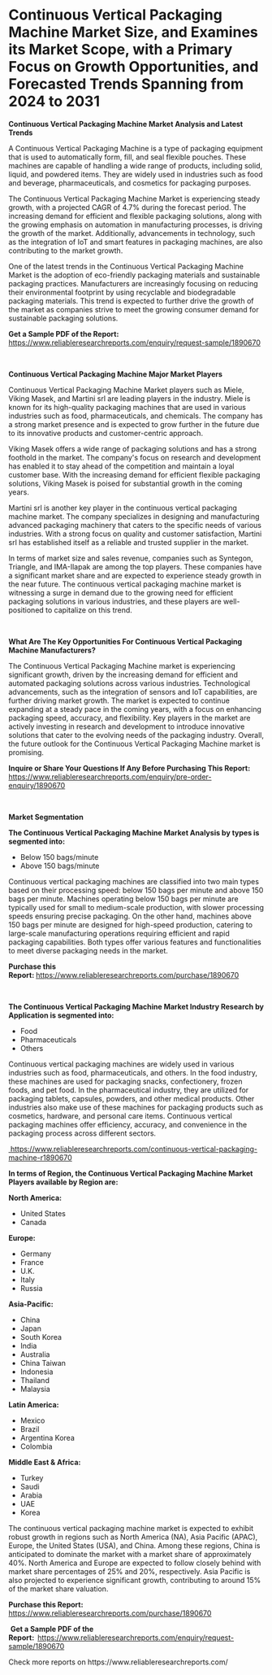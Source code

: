 <p><h1>Continuous Vertical Packaging Machine Market Size, and Examines its Market Scope, with a Primary Focus on Growth Opportunities, and Forecasted Trends Spanning from 2024 to 2031</h1></p><p><strong>Continuous Vertical Packaging Machine Market Analysis and Latest Trends</strong></p>
<p><p>A Continuous Vertical Packaging Machine is a type of packaging equipment that is used to automatically form, fill, and seal flexible pouches. These machines are capable of handling a wide range of products, including solid, liquid, and powdered items. They are widely used in industries such as food and beverage, pharmaceuticals, and cosmetics for packaging purposes.</p><p>The Continuous Vertical Packaging Machine Market is experiencing steady growth, with a projected CAGR of 4.7% during the forecast period. The increasing demand for efficient and flexible packaging solutions, along with the growing emphasis on automation in manufacturing processes, is driving the growth of the market. Additionally, advancements in technology, such as the integration of IoT and smart features in packaging machines, are also contributing to the market growth.</p><p>One of the latest trends in the Continuous Vertical Packaging Machine Market is the adoption of eco-friendly packaging materials and sustainable packaging practices. Manufacturers are increasingly focusing on reducing their environmental footprint by using recyclable and biodegradable packaging materials. This trend is expected to further drive the growth of the market as companies strive to meet the growing consumer demand for sustainable packaging solutions.</p></p>
<p><strong>Get a Sample PDF of the Report:&nbsp;</strong> <a href="https://www.reliableresearchreports.com/enquiry/request-sample/1890670">https://www.reliableresearchreports.com/enquiry/request-sample/1890670</a></p>
<p>&nbsp;</p>
<p><strong>Continuous Vertical Packaging Machine Major Market Players</strong></p>
<p><p>Continuous Vertical Packaging Machine Market players such as Miele, Viking Masek, and Martini srl are leading players in the industry. Miele is known for its high-quality packaging machines that are used in various industries such as food, pharmaceuticals, and chemicals. The company has a strong market presence and is expected to grow further in the future due to its innovative products and customer-centric approach.</p><p>Viking Masek offers a wide range of packaging solutions and has a strong foothold in the market. The company's focus on research and development has enabled it to stay ahead of the competition and maintain a loyal customer base. With the increasing demand for efficient flexible packaging solutions, Viking Masek is poised for substantial growth in the coming years.</p><p>Martini srl is another key player in the continuous vertical packaging machine market. The company specializes in designing and manufacturing advanced packaging machinery that caters to the specific needs of various industries. With a strong focus on quality and customer satisfaction, Martini srl has established itself as a reliable and trusted supplier in the market.</p><p>In terms of market size and sales revenue, companies such as Syntegon, Triangle, and IMA-Ilapak are among the top players. These companies have a significant market share and are expected to experience steady growth in the near future. The continuous vertical packaging machine market is witnessing a surge in demand due to the growing need for efficient packaging solutions in various industries, and these players are well-positioned to capitalize on this trend.</p></p>
<p>&nbsp;</p>
<p><strong>What Are The Key Opportunities For Continuous Vertical Packaging Machine Manufacturers?</strong></p>
<p><p>The Continuous Vertical Packaging Machine market is experiencing significant growth, driven by the increasing demand for efficient and automated packaging solutions across various industries. Technological advancements, such as the integration of sensors and IoT capabilities, are further driving market growth. The market is expected to continue expanding at a steady pace in the coming years, with a focus on enhancing packaging speed, accuracy, and flexibility. Key players in the market are actively investing in research and development to introduce innovative solutions that cater to the evolving needs of the packaging industry. Overall, the future outlook for the Continuous Vertical Packaging Machine market is promising.</p></p>
<p><strong>Inquire or Share Your Questions If Any Before Purchasing This Report:</strong> <a href="https://www.reliableresearchreports.com/enquiry/pre-order-enquiry/1890670">https://www.reliableresearchreports.com/enquiry/pre-order-enquiry/1890670</a></p>
<p>&nbsp;</p>
<p><strong>Market Segmentation</strong></p>
<p><strong>The Continuous Vertical Packaging Machine Market Analysis by types is segmented into:</strong></p>
<p><ul><li>Below 150 bags/minute</li><li>Above 150 bags/minute</li></ul></p>
<p><p>Continuous vertical packaging machines are classified into two main types based on their processing speed: below 150 bags per minute and above 150 bags per minute. Machines operating below 150 bags per minute are typically used for small to medium-scale production, with slower processing speeds ensuring precise packaging. On the other hand, machines above 150 bags per minute are designed for high-speed production, catering to large-scale manufacturing operations requiring efficient and rapid packaging capabilities. Both types offer various features and functionalities to meet diverse packaging needs in the market.</p></p>
<p><strong>Purchase this Report:&nbsp;</strong><a href="https://www.reliableresearchreports.com/purchase/1890670">https://www.reliableresearchreports.com/purchase/1890670</a></p>
<p>&nbsp;</p>
<p><strong>The Continuous Vertical Packaging Machine Market Industry Research by Application is segmented into:</strong></p>
<p><ul><li>Food</li><li>Pharmaceuticals</li><li>Others</li></ul></p>
<p><p>Continuous vertical packaging machines are widely used in various industries such as food, pharmaceuticals, and others. In the food industry, these machines are used for packaging snacks, confectionery, frozen foods, and pet food. In the pharmaceutical industry, they are utilized for packaging tablets, capsules, powders, and other medical products. Other industries also make use of these machines for packaging products such as cosmetics, hardware, and personal care items. Continuous vertical packaging machines offer efficiency, accuracy, and convenience in the packaging process across different sectors.</p></p>
<p><a href="https://www.reliableresearchreports.com/continuous-vertical-packaging-machine-r1890670">&nbsp;https://www.reliableresearchreports.com/continuous-vertical-packaging-machine-r1890670</a></p>
<p><strong>In terms of Region, the Continuous Vertical Packaging Machine Market Players available by Region are:</strong></p>
<p>
    <p> <strong> North America: </strong>
        <ul>
            <li>United States</li>
            <li>Canada</li>
        </ul>
        </p> 
    <p> <strong> Europe: </strong>
        <ul>
            <li>Germany</li>
            <li>France</li>
            <li>U.K.</li>
            <li>Italy</li>
            <li>Russia</li>
        </ul>
        </p> 
    <p> <strong> Asia-Pacific: </strong>
        <ul>
            <li>China</li>
            <li>Japan</li>
            <li>South Korea</li>
            <li>India</li>
            <li>Australia</li>
            <li>China Taiwan</li>
            <li>Indonesia</li>
            <li>Thailand</li>
            <li>Malaysia</li>
        </ul>
        </p> 
    <p> <strong> Latin America: </strong>
        <ul>
            <li>Mexico</li>
            <li>Brazil</li>
            <li>Argentina Korea</li>
            <li>Colombia</li>
        </ul>
        </p> 
    <p> <strong> Middle East & Africa: </strong>
        <ul>
            <li>Turkey</li>
            <li>Saudi</li>
            <li>Arabia</li>
            <li>UAE</li>
            <li>Korea</li>
        </ul>
    </p>
    </p>
<p><p>The continuous vertical packaging machine market is expected to exhibit robust growth in regions such as North America (NA), Asia Pacific (APAC), Europe, the United States (USA), and China. Among these regions, China is anticipated to dominate the market with a market share of approximately 40%. North America and Europe are expected to follow closely behind with market share percentages of 25% and 20%, respectively. Asia Pacific is also projected to experience significant growth, contributing to around 15% of the market share valuation.</p></p>
<p><strong>Purchase this Report: </strong><a href="https://www.reliableresearchreports.com/purchase/1890670">https://www.reliableresearchreports.com/purchase/1890670</a></p>
<p>&nbsp;<strong>Get a Sample PDF of the Report:&nbsp;&nbsp;</strong><a href="https://www.reliableresearchreports.com/enquiry/request-sample/1890670">https://www.reliableresearchreports.com/enquiry/request-sample/1890670</a></p>
<p><strong></strong></p>
<p>Check more reports on https://www.reliableresearchreports.com/</p>